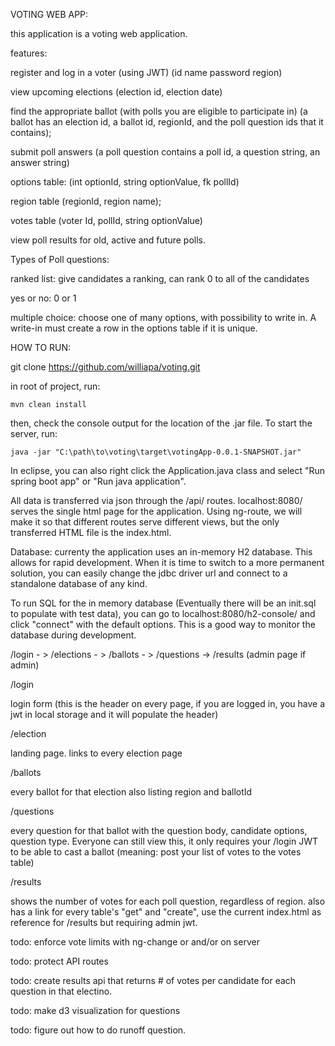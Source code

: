 VOTING WEB APP:

this application is a voting web application.

features:

register and log in a voter (using JWT)
(id name password region)

view upcoming elections 
(election id, election date)

find the appropriate ballot (with polls you are eligible to participate in)
(a ballot has an election id, a ballot id, regionId, and the poll question ids that it contains);

submit poll answers
(a poll question contains a poll id, a question string, an answer string)

options table:
(int optionId, string optionValue, fk pollId)

region table
(regionId, region name);

votes table
(voter Id, pollId, string optionValue)

view poll results for old, active and future polls. 

Types of Poll questions:

ranked list: give candidates a ranking, can rank 0 to all of the candidates

yes or no: 0 or 1

multiple choice: choose one of many options, with possibility to write in. A write-in must create a row in the options table if it is unique. 

HOW TO RUN:

git clone https://github.com/williapa/voting.git

in root of project, run:

	mvn clean install 

then, check the console output for the location of the .jar file. To start the server, run:

	java -jar "C:\path\to\voting\target\votingApp-0.0.1-SNAPSHOT.jar"

In eclipse, you can also right click the Application.java class and select "Run spring boot app" or "Run java application".

All data is transferred via json through the /api/ routes. localhost:8080/ serves the single html page for the application. Using ng-route, we will make it so that different routes serve different views, but the only transferred HTML file is the index.html.

Database: currenty the application uses an in-memory H2 database. This allows for rapid development. When it is time to switch to a more permanent solution, you can easily change the jdbc driver url and connect to a standalone database of any kind. 

To run SQL for the in memory database (Eventually there will be an init.sql to populate with test data), you can go to localhost:8080/h2-console/ and click "connect" with the default options. This is a good way to monitor the database during development.

/login - > /elections - > /ballots - > /questions -> /results (admin page if admin)

/login 

login form (this is the header on every page, if you are logged in, you have a jwt in local storage and it will populate the header)

/election

landing page. links to every election page

/ballots

every ballot for that election also listing region and ballotId

/questions

every question for that ballot with the question body, candidate options, question type. Everyone can still view this, it only requires your /login JWT
to be able to cast a ballot (meaning: post your list of votes to the votes table)

/results

shows the number of votes for each poll question, regardless of region. also has a link for every table's "get" and "create", use the current index.html 
as reference for /results but requiring admin jwt. 



todo: enforce vote limits with ng-change or and/or on server

todo: protect API routes

todo: create results api that returns # of votes per candidate for each question in that electino.

todo: make d3 visualization for questions

todo: figure out how to do runoff question. 


